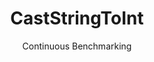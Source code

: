 ---
layout: default
title: CastStringToInt
subtitle: Continuous Benchmarking
selected: Cast
expanded: Benchmarking
benchmark: /individual_results/CastStringToInt.html
---